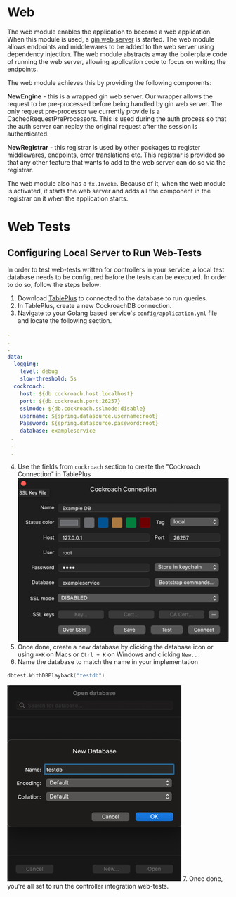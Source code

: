 # Web

The web module enables the application to become a web application. When this module is used, a [gin web server](https://github.com/gin-gonic/gin) is started. The web module
allows endpoints and middlewares to be added to the web server using dependency injection. The web module abstracts away the
boilerplate code of running the web server, allowing application code to focus on writing the endpoints.

The web module achieves this by providing the following components:

**NewEngine** - this is a wrapped gin web server. Our wrapper allows the request to be pre-processed before being handled by gin web server.
The only request pre-processor we currently provide is a CachedRequestPreProcessors. This is used during the auth process so that the auth server can
replay the original request after the session is authenticated.

**NewRegistrar** - this registrar is used by other packages to register middlewares, endpoints, error translations etc. This registrar is provided so that
any other feature that wants to add to the web server can do so via the registrar.

The web module also has a ```fx.Invoke```. Because of it, when the web module is activated, it starts the web server and adds all the component in the registrar on it when 
the application starts.

# Web Tests

## Configuring Local Server to Run Web-Tests

In order to test web-tests written for controllers in your service, a local test database needs to be configured before the tests can be executed. In order to do so, follow the steps below:

1. Download [TablePlus](https://tableplus.com/) to connected to the database to run queries.
2. In TablePlus, create a new CockroachDB connection.
3. Navigate to your Golang based service's `config/application.yml` file and locate the following section.
```yaml
.
.
.
data:
  logging:
    level: debug
    slow-threshold: 5s
  cockroach:
    host: ${db.cockroach.host:localhost}
    port: ${db.cockroach.port:26257}
    sslmode: ${db.cockroach.sslmode:disable}
    username: ${spring.datasource.username:root}
    Password: ${spring.datasource.password:root}
    database: exampleservice
 .
 .
 .
 ```
4. Use the fields from `cockroach` section to create the "Cockroach Connection" in TablePlus
![img.png](images/cockroach_connection.png)
5. Once done, create a new database by clicking the database icon or using `⌘+K` on Macs or `Ctrl + K` on Windows and clicking `New...`
6. Name the database to match the name in your implementation
```Go
dbtest.WithDBPlayback("testdb")
```
![img.png](images/new_database.png)
7. Once done, you're all set to run the controller integration web-tests.
